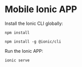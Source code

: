 # Mobile Ionic APP

Install the Ionic CLI globally:

```
npm install
```

```
npm install -g @ionic/cli
```
Run the Ionic APP:
```
ionic serve
```